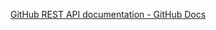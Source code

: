 


[GitHub REST API documentation - GitHub Docs](https://docs.github.com/en/rest?apiVersion=2022-11-28)
